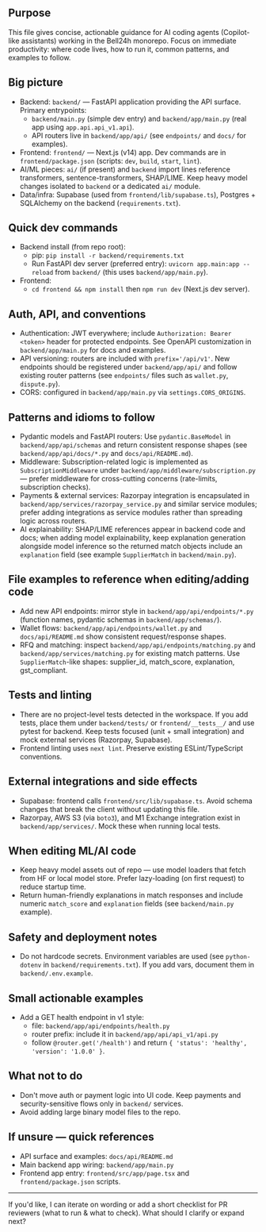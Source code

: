 ## Purpose
This file gives concise, actionable guidance for AI coding agents (Copilot-like assistants) working in the Bell24h monorepo. Focus on immediate productivity: where code lives, how to run it, common patterns, and examples to follow.

## Big picture
- Backend: `backend/` — FastAPI application providing the API surface. Primary entrypoints:
  - `backend/main.py` (simple dev entry) and `backend/app/main.py` (real app using `app.api.api_v1.api`).
  - API routers live in `backend/app/api/` (see `endpoints/` and `docs/` for examples).
- Frontend: `frontend/` — Next.js (v14) app. Dev commands are in `frontend/package.json` (scripts: `dev`, `build`, `start`, `lint`).
- AI/ML pieces: `ai/` (if present) and `backend` import lines reference transformers, sentence-transformers, SHAP/LIME. Keep heavy model changes isolated to `backend` or a dedicated `ai/` module.
- Data/infra: Supabase (used from `frontend/lib/supabase.ts`), Postgres + SQLAlchemy on the backend (`requirements.txt`).

## Quick dev commands
- Backend install (from repo root):
  - pip: `pip install -r backend/requirements.txt`
  - Run FastAPI dev server (preferred entry): `uvicorn app.main:app --reload` from `backend/` (this uses `backend/app/main.py`).
- Frontend:
  - `cd frontend && npm install` then `npm run dev` (Next.js dev server).

## Auth, API, and conventions
- Authentication: JWT everywhere; include `Authorization: Bearer <token>` header for protected endpoints. See OpenAPI customization in `backend/app/main.py` for docs and examples.
- API versioning: routers are included with `prefix='/api/v1'`. New endpoints should be registered under `backend/app/api/` and follow existing router patterns (see `endpoints/` files such as `wallet.py`, `dispute.py`).
- CORS: configured in `backend/app/main.py` via `settings.CORS_ORIGINS`.

## Patterns and idioms to follow
- Pydantic models and FastAPI routers: Use `pydantic.BaseModel` in `backend/app/api/schemas` and return consistent response shapes (see `backend/app/api/docs/*.py` and `docs/api/README.md`).
- Middleware: Subscription-related logic is implemented as `SubscriptionMiddleware` under `backend/app/middleware/subscription.py` — prefer middleware for cross-cutting concerns (rate-limits, subscription checks).
- Payments & external services: Razorpay integration is encapsulated in `backend/app/services/razorpay_service.py` and similar service modules; prefer adding integrations as service modules rather than spreading logic across routers.
- AI explainability: SHAP/LIME references appear in backend code and docs; when adding model explainability, keep explanation generation alongside model inference so the returned match objects include an `explanation` field (see example `SupplierMatch` in `backend/main.py`).

## File examples to reference when editing/adding code
- Add new API endpoints: mirror style in `backend/app/api/endpoints/*.py` (function names, pydantic schemas in `backend/app/schemas/`).
- Wallet flows: `backend/app/api/endpoints/wallet.py` and `docs/api/README.md` show consistent request/response shapes.
- RFQ and matching: inspect `backend/app/api/endpoints/matching.py` and `backend/app/services/matching.py` for existing match patterns. Use `SupplierMatch`-like shapes: supplier_id, match_score, explanation, gst_compliant.

## Tests and linting
- There are no project-level tests detected in the workspace. If you add tests, place them under `backend/tests/` or `frontend/__tests__/` and use pytest for backend. Keep tests focused (unit + small integration) and mock external services (Razorpay, Supabase).
- Frontend linting uses `next lint`. Preserve existing ESLint/TypeScript conventions.

## External integrations and side effects
- Supabase: frontend calls `frontend/src/lib/supabase.ts`. Avoid schema changes that break the client without updating this file.
- Razorpay, AWS S3 (via `boto3`), and M1 Exchange integration exist in `backend/app/services/`. Mock these when running local tests.

## When editing ML/AI code
- Keep heavy model assets out of repo — use model loaders that fetch from HF or local model store. Prefer lazy-loading (on first request) to reduce startup time.
- Return human-friendly explanations in match responses and include numeric `match_score` and `explanation` fields (see `backend/main.py` example).

## Safety and deployment notes
- Do not hardcode secrets. Environment variables are used (see `python-dotenv` in `backend/requirements.txt`). If you add vars, document them in `backend/.env.example`.

## Small actionable examples
- Add a GET health endpoint in v1 style:
  - file: `backend/app/api/endpoints/health.py`
  - router prefix: include it in `backend/app/api/api_v1/api.py`
  - follow `@router.get('/health')` and return `{ 'status': 'healthy', 'version': '1.0.0' }`.

## What not to do
- Don't move auth or payment logic into UI code. Keep payments and security-sensitive flows only in `backend/` services.
- Avoid adding large binary model files to the repo.

## If unsure — quick references
- API surface and examples: `docs/api/README.md`
- Main backend app wiring: `backend/app/main.py`
- Frontend app entry: `frontend/src/app/page.tsx` and `frontend/package.json` scripts.

---
If you'd like, I can iterate on wording or add a short checklist for PR reviewers (what to run & what to check). What should I clarify or expand next?
